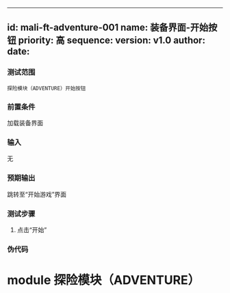 --------
id: mali-ft-adventure-001
name: 装备界面-开始按钮
priority: 高
sequence: 
version: v1.0
author: 
date: 
--------
### 测试范围
    探险模块（ADVENTURE）开始按钮

### 前置条件
  加载装备界面
### 输入
  无
### 预期输出
  跳转至“开始游戏”界面
### 测试步骤
  1. 点击“开始”



### 伪代码
# module 探险模块（ADVENTURE）
